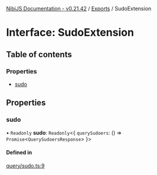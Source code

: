 [NibiJS Documentation - v0.21.42](../intro.md) / [Exports](../modules.md) / SudoExtension

# Interface: SudoExtension

## Table of contents

### Properties

- [sudo](SudoExtension.md#sudo)

## Properties

### sudo

• `Readonly` **sudo**: `Readonly`<{ `querySudoers`: () => `Promise`<`QuerySudoersResponse`\>  }\>

#### Defined in

[query/sudo.ts:9](https://github.com/NibiruChain/ts-sdk/blob/c08edb6/packages/nibijs/src/query/sudo.ts#L9)
